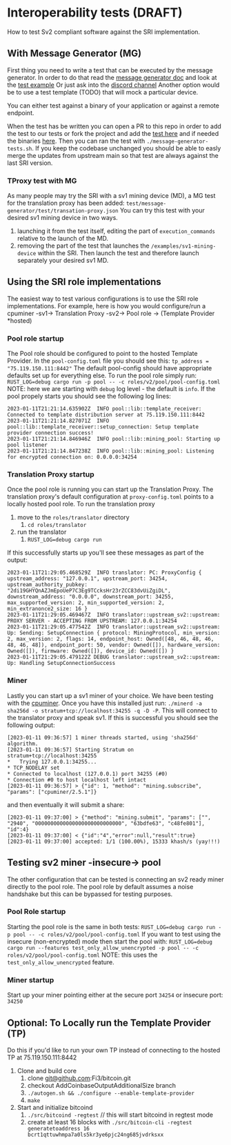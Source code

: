 # Interoperability tests (DRAFT)

How to test Sv2 compliant software against the SRI implementation.

## With Message Generator (MG)

First thing you need to write a test that can be executed by the message generator. In order to do
that read the [message generator doc](https://github.com/stratum-mining/stratum/blob/main/utils/message-generator/README.md)
and look at the [test example](https://github.com/stratum-mining/stratum/blob/main/utils/message-generator/test.json)
Or just ask into the [discord channel](https://discord.com/channels/950687892169195530/1027542903293214720)
Another option would be to use a test template (TODO) that will mock a particular device.

You can either test against a binary of your application or against a remote endpoint.

When the test has be written you can open a PR to this repo in order to add the test to our tests
or fork the project and add the [test here](https://github.com/stratum-mining/stratum/tree/main/test/message-generator)
and if needed the binaries [here](https://github.com/stratum-mining/stratum/tree/main/test/bin). Then you can ran
the test with `./message-generator-tests.sh`. If you keep the codebase unchanged you should be able
to easly merge the updates from upstream main so that test are always against the last SRI version.

### TProxy test with MG
As many people may try the SRI with a sv1 mining device (MD), a MG test for the translation proxy has
been added:
`test/message-generator/test/transation-proxy.json`
You can try this test with your desired sv1 mining device in two ways.
 1. launching it from the test itself, editing the part of `execution_commands` relative to the
    launch of the MD.
 2. removing the part of the test that launches the `/examples/sv1-mining-device` within the SRI.
    Then launch the test and therefore launch separately your desired sv1 MD. 

## Using the SRI role implementations

The easiest way to test various configurations is to use the SRI role implementations. For example,
here is how you would configure/run a cpuminer -sv1-> Translation Proxy -sv2-> Pool role -> (Template Provider *hosted) 

### Pool role startup
The Pool role should be configured to point to the hosted Template Provider. In the `pool-config.toml` file 
you should see this: `tp_address = "75.119.150.111:8442"` The default pool-config should have appropriate
defaults set up for everything else. To run the pool role simply run:
`RUST_LOG=debug cargo run -p pool -- -c roles/v2/pool/pool-config.toml`
NOTE: here we are starting with `debug` log level - the default is `info`.
If the pool propely starts you should see the following log lines:
```
2023-01-11T21:21:14.635902Z  INFO pool::lib::template_receiver: Connected to template distribution server at 75.119.150.111:8442
2023-01-11T21:21:14.827071Z  INFO pool::lib::template_receiver::setup_connection: Setup template provider connection success!
2023-01-11T21:21:14.846946Z  INFO pool::lib::mining_pool: Starting up pool listener
2023-01-11T21:21:14.847238Z  INFO pool::lib::mining_pool: Listening for encrypted connection on: 0.0.0.0:34254
```

### Translation Proxy startup
Once the pool role is running you can start up the Translation Proxy. The translation proxy's default configuration at 
`proxy-config.toml` points to a locally hosted pool role. To run the translation proxy 
1. move to the `roles/translator` directory
    1. `cd roles/translator`
1. run the translator
   1. `RUST_LOG=debug cargo run`
   
If this successfully starts up you'll see these messages as part of the output:
```
2023-01-11T21:29:05.468529Z  INFO translator: PC: ProxyConfig { upstream_address: "127.0.0.1", upstream_port: 34254, upstream_authority_pubkey: "2di19GHYQnAZJmEpoUeP7C3Eg9TCcksHr23rZCC83dvUiZgiDL", downstream_address: "0.0.0.0", downstream_port: 34255, max_supported_version: 2, min_supported_version: 2, min_extranonce2_size: 16 }
2023-01-11T21:29:05.469467Z  INFO translator::upstream_sv2::upstream: PROXY SERVER - ACCEPTING FROM UPSTREAM: 127.0.0.1:34254
2023-01-11T21:29:05.477542Z  INFO translator::upstream_sv2::upstream: Up: Sending: SetupConnection { protocol: MiningProtocol, min_version: 2, max_version: 2, flags: 14, endpoint_host: Owned([48, 46, 48, 46, 48, 46, 48]), endpoint_port: 50, vendor: Owned([]), hardware_version: Owned([]), firmware: Owned([]), device_id: Owned([]) }
2023-01-11T21:29:05.479122Z DEBUG translator::upstream_sv2::upstream: Up: Handling SetupConnectionSuccess
```

### Miner
Lastly you can start up a sv1 miner of your choice. We have been testing with the [cpuminer](https://github.com/pooler/cpuminer). Once you have this installed
just run: `./minerd -a sha256d -o stratum+tcp://localhost:34255 -q -D -P`. This will connect to the translator proxy
and speak sv1. If this is successful you should see the following output:
```
[2023-01-11 09:36:57] 1 miner threads started, using 'sha256d' algorithm.
[2023-01-11 09:36:57] Starting Stratum on stratum+tcp://localhost:34255
*   Trying 127.0.0.1:34255...
* TCP_NODELAY set
* Connected to localhost (127.0.0.1) port 34255 (#0)
* Connection #0 to host localhost left intact
[2023-01-11 09:36:57] > {"id": 1, "method": "mining.subscribe", "params": ["cpuminer/2.5.1"]}
```
and then eventually it will submit a share:
```
[2023-01-11 09:37:00] > {"method": "mining.submit", "params": ["", "2940", "0000000000000000000000000000", "63bdfe63", "c48fe801"], "id":4}
[2023-01-11 09:37:00] < {"id":"4","error":null,"result":true}
[2023-01-11 09:37:00] accepted: 1/1 (100.00%), 15333 khash/s (yay!!!)
```

## Testing sv2 miner -insecure-> pool
The other configuration that can be tested is connecting an sv2 ready miner directly to the pool role. The pool role 
by default assumes a noise handshake but this can be bypassed for testing purposes.

### Pool Role startup
Starting the pool role is the same in both tests:
`RUST_LOG=debug cargo run -p pool -- -c roles/v2/pool/pool-config.toml` 
If you want to test using the insecure (non-encrypted) mode then start the pool with:
`RUST_LOG=debug cargo run --features test_only_allow_unencrypted -p pool -- -c roles/v2/pool/pool-config.toml`
NOTE: this uses the `test_only_allow_unencrypted` feature. 

### Miner startup
Start up your miner pointing either at the secure port `34254` or insecure port: `34250` 

## Optional: To Locally run the Template Provider (TP)
Do this if you'd like to run your own TP instead of connecting to the hosted TP at 75.119.150.111:8442

1. Clone and build core
   1. clone git@github.com:Fi3/bitcoin.git 
   1. checkout AddCoinbaseOutputAdditionalSize branch
   1. `./autogen.sh && ./configure --enable-template-provider`
   1. `make`
1. Start and initialize bitcoind
   1. `./src/bitcoind -regtest` // this will start bitcoind in regtest mode
   1. create at least 16 blocks with `./src/bitcoin-cli -regtest generatetoaddress 16 bcrt1qttuwhmpa7a0ls5kr3ye6pjc24ng685jvdrksxx`
